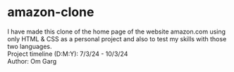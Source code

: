 # amazon-clone
I have made this clone of the home page of the website amazon.com using only HTML &amp; CSS as a personal project and also to test my  skills with those two languages.<br>
Project timeline (D:M:Y): 7/3/24 - 10/3/24 <br>
Author: Om Garg

